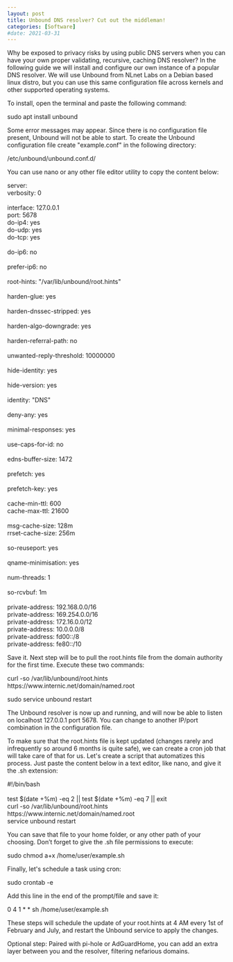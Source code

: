 ```yaml
---
layout: post
title: Unbound DNS resolver? Cut out the middleman!
categories: [Software]
#date: 2021-03-31
---
```


Why be exposed to privacy risks by using public DNS servers when you can have your own proper validating, recursive, caching DNS resolver? In the following guide we will install and configure our own instance of a popular DNS resolver. We will use Unbound from NLnet Labs on a Debian based linux distro, but you can use this same configuration file across kernels and other supported operating systems.
 
To install, open the terminal and paste the following command:
 
<p class="message">sudo apt install unbound</p>
 
Some error messages may appear. Since there is no configuration file present, Unbound will not be able to start.
To create the Unbound configuration file create "example.conf" in the following directory:
 
<p class="message">/etc/unbound/unbound.conf.d/</p>
 
You can use nano or any other file editor utility to copy the content below:
 
<p class="message">server:<br>
verbosity: 0<br>
<br>
interface: 127.0.0.1<br>
port: 5678<br>
do-ip4: yes<br>
do-udp: yes<br>
do-tcp: yes<br>
<br>
do-ip6: no<br>
<br>
prefer-ip6: no<br>
<br>
root-hints: "/var/lib/unbound/root.hints"<br>
<br>
harden-glue: yes<br>
<br>
harden-dnssec-stripped: yes<br>
<br>
harden-algo-downgrade: yes<br>
<br>
harden-referral-path: no<br>
<br>
unwanted-reply-threshold: 10000000<br>
<br>
hide-identity: yes<br>
<br>
hide-version: yes<br>
<br>
identity: "DNS"<br>
<br>
deny-any: yes<br>
<br>
minimal-responses: yes<br>
<br>
use-caps-for-id: no<br>
<br>
edns-buffer-size: 1472<br>
<br>
prefetch: yes<br>
<br>
prefetch-key: yes<br>
<br>
cache-min-ttl: 600<br>
cache-max-ttl: 21600<br>
<br>
msg-cache-size: 128m<br>
rrset-cache-size: 256m<br>
<br>
so-reuseport: yes<br>
<br>
qname-minimisation: yes<br>
<br>
num-threads: 1<br>
<br>
so-rcvbuf: 1m<br>
<br>
private-address: 192.168.0.0/16<br>
private-address: 169.254.0.0/16<br>
private-address: 172.16.0.0/12<br>
private-address: 10.0.0.0/8<br>
private-address: fd00::/8<br>
private-address: fe80::/10</p>
 
Save it.
Next step will be to pull the root.hints file from the domain authority for the first time. Execute these two commands:
 
<p class="message">curl -so /var/lib/unbound/root.hints https://www.internic.net/domain/named.root</p>
 
<p class="message">sudo service unbound restart</p>
 
The Unbound resolver is now up and running, and will now be able to listen on localhost 127.0.0.1 port 5678. You can change to another IP/port combination in the configuration file.
 
To make sure that the root.hints file is kept updated (changes rarely and infrequently so around 6 months is quite safe), we can create a cron job that will take care of that for us. Let's create a script that automatizes this process. Just paste the content below in a text editor, like nano, and give it the .sh extension:
 
<p class="message">#!/bin/bash<br>
<br>
test $(date +%m) -eq 2 || test $(date +%m) -eq 7 || exit<br>
curl -so /var/lib/unbound/root.hints https://www.internic.net/domain/named.root<br>
service unbound restart</p>
 
You can save that file to your home folder, or any other path of your choosing.
Don’t forget to give the .sh file permissions to execute:
 
<p class="message">sudo chmod a+x /home/user/example.sh</p>
 
Finally, let's schedule a task using cron:
 
<p class="message">sudo crontab -e</p>
 
Add this line in the end of the prompt/file and save it:
 
<p class="message">0 4 1 * * sh /home/user/example.sh</p>
 
These steps will schedule the update of your root.hints at 4 AM every 1st of February and July, and restart the Unbound service to apply the changes.
 
Optional step: Paired with pi-hole or AdGuardHome, you can add an extra layer between you and the resolver, filtering nefarious domains.
